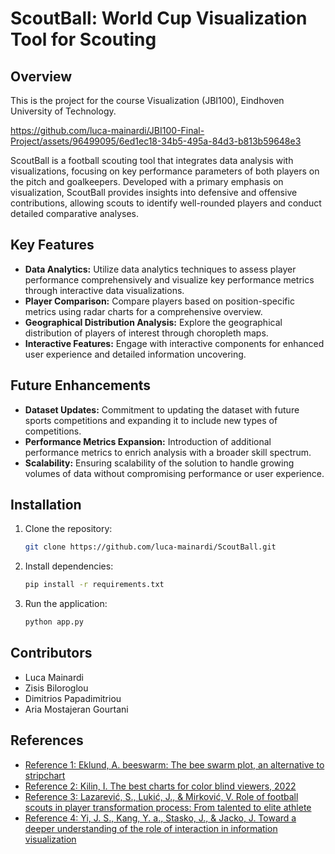 # ScoutBall: World Cup Visualization Tool for Scouting


## Overview
This is the project for the course Visualization (JBI100), Eindhoven University of Technology.

https://github.com/luca-mainardi/JBI100-Final-Project/assets/96499095/6ed1ec18-34b5-495a-84d3-b813b59648e3

ScoutBall is a football scouting tool that integrates data analysis with visualizations, focusing on key performance parameters of both players on the pitch and goalkeepers. Developed with a primary emphasis on visualization, ScoutBall provides insights into defensive and offensive contributions, allowing scouts to identify well-rounded players and conduct detailed comparative analyses.

## Key Features
- **Data Analytics:** Utilize data analytics techniques to assess player performance comprehensively and visualize key performance metrics through interactive data visualizations.
- **Player Comparison:** Compare players based on position-specific metrics using radar charts for a comprehensive overview.
- **Geographical Distribution Analysis:** Explore the geographical distribution of players of interest through choropleth maps.
- **Interactive Features:** Engage with interactive components for enhanced user experience and detailed information uncovering.

## Future Enhancements
- **Dataset Updates:** Commitment to updating the dataset with future sports competitions and expanding it to include new types of competitions.
- **Performance Metrics Expansion:** Introduction of additional performance metrics to enrich analysis with a broader skill spectrum.
- **Scalability:** Ensuring scalability of the solution to handle growing volumes of data without compromising performance or user experience.

## Installation
1. Clone the repository:
   ```bash
   git clone https://github.com/luca-mainardi/ScoutBall.git
   ```
2. Install dependencies:
   ```bash
   pip install -r requirements.txt
   ```
3. Run the application:
   ```bash
   python app.py
   ```

## Contributors
- Luca Mainardi
- Zisis Biloroglou
- Dimitrios Papadimitriou
- Aria Mostajeran Gourtani

## References
- [Reference 1: Eklund, A. beeswarm: The bee swarm plot, an alternative to stripchart](link)
- [Reference 2: Kilin, I. The best charts for color blind viewers, 2022](link)
- [Reference 3: Lazarević, S., Lukić, J., & Mirković, V. Role of football scouts in player transformation process: From talented to elite athlete](link)
- [Reference 4: Yi, J. S., Kang, Y. a., Stasko, J., & Jacko, J. Toward a deeper understanding of the role of interaction in information visualization](link)

